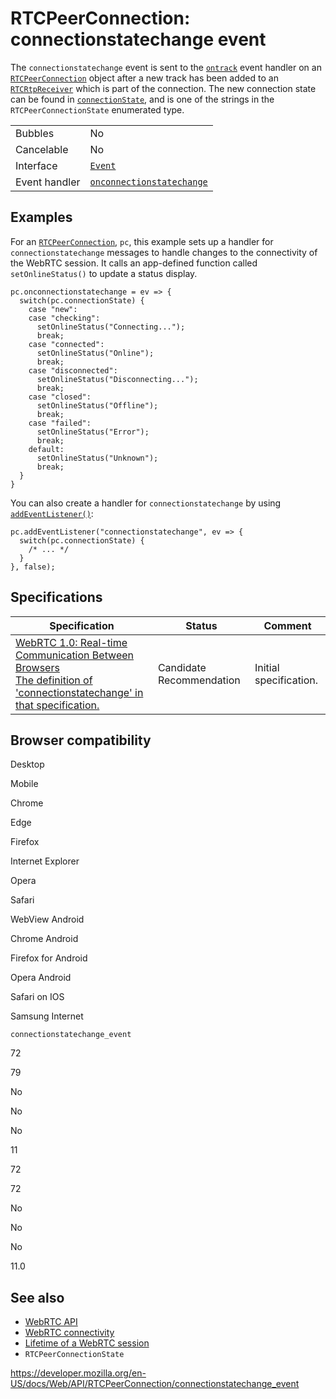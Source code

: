 RTCPeerConnection: connectionstatechange event
==============================================

The `connectionstatechange` event is sent to the [`ontrack`](ontrack) event handler on an [`RTCPeerConnection`](../rtcpeerconnection) object after a new track has been added to an [`RTCRtpReceiver`](../rtcrtpreceiver) which is part of the connection. The new connection state can be found in [`connectionState`](connectionstate), and is one of the strings in the <span class="page-not-created">`RTCPeerConnectionState`</span> enumerated type.

<table><tbody><tr class="odd"><td>Bubbles</td><td>No</td></tr><tr class="even"><td>Cancelable</td><td>No</td></tr><tr class="odd"><td>Interface</td><td><a href="../event"><code>Event</code></a></td></tr><tr class="even"><td>Event handler</td><td><a href="onconnectionstatechange"><code>onconnectionstatechange</code></a></td></tr></tbody></table>

Examples
--------

For an [`RTCPeerConnection`](../rtcpeerconnection), `pc`, this example sets up a handler for `connectionstatechange` messages to handle changes to the connectivity of the WebRTC session. It calls an app-defined function called `setOnlineStatus()` to update a status display.

    pc.onconnectionstatechange = ev => {
      switch(pc.connectionState) {
        case "new":
        case "checking":
          setOnlineStatus("Connecting...");
          break;
        case "connected":
          setOnlineStatus("Online");
          break;
        case "disconnected":
          setOnlineStatus("Disconnecting...");
          break;
        case "closed":
          setOnlineStatus("Offline");
          break;
        case "failed":
          setOnlineStatus("Error");
          break;
        default:
          setOnlineStatus("Unknown");
          break;
      }
    }

You can also create a handler for `connectionstatechange` by using [`addEventListener()`](../eventtarget/addeventlistener):

    pc.addEventListener("connectionstatechange", ev => {
      switch(pc.connectionState) {
        /* ... */
      }
    }, false);

Specifications
--------------

<table><thead><tr class="header"><th>Specification</th><th>Status</th><th>Comment</th></tr></thead><tbody><tr class="odd"><td><a href="https://w3c.github.io/webrtc-pc/#event-connectionstatechange">WebRTC 1.0: Real-time Communication Between Browsers<br />
<span class="small">The definition of 'connectionstatechange' in that specification.</span></a></td><td><span class="spec-cr">Candidate Recommendation</span></td><td>Initial specification.</td></tr></tbody></table>

Browser compatibility
---------------------

Desktop

Mobile

Chrome

Edge

Firefox

Internet Explorer

Opera

Safari

WebView Android

Chrome Android

Firefox for Android

Opera Android

Safari on IOS

Samsung Internet

`connectionstatechange_event`

72

79

No

No

No

11

72

72

No

No

No

11.0

See also
--------

-   [WebRTC API](../webrtc_api)
-   [WebRTC connectivity](../webrtc_api/connectivity)
-   [Lifetime of a WebRTC session](../webrtc_api/session_lifetime)
-   <span class="page-not-created">`RTCPeerConnectionState`</span>

<a href="https://developer.mozilla.org/en-US/docs/Web/API/RTCPeerConnection/connectionstatechange_event" class="_attribution-link">https://developer.mozilla.org/en-US/docs/Web/API/RTCPeerConnection/connectionstatechange_event</a>
